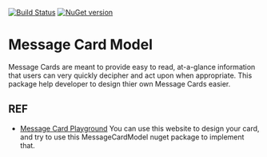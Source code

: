 [![Build Status](https://travis-ci.com/poychang/Message-Card-Model.svg?branch=master)](https://travis-ci.com/poychang/Message-Card-Model)
[![NuGet version](https://badge.fury.io/nu/MessageCardModel.svg)](https://badge.fury.io/nu/MessageCardModel)

# Message Card Model

Message Cards are meant to provide easy to read, at-a-glance information that users can very quickly decipher and act upon when appropriate.
This package help developer to design thier own Message Cards easier.

## REF

- [Message Card Playground](https://messagecardplayground.azurewebsites.net) You can use this website to design your card, and try to use this MessageCardModel nuget package to implement that.